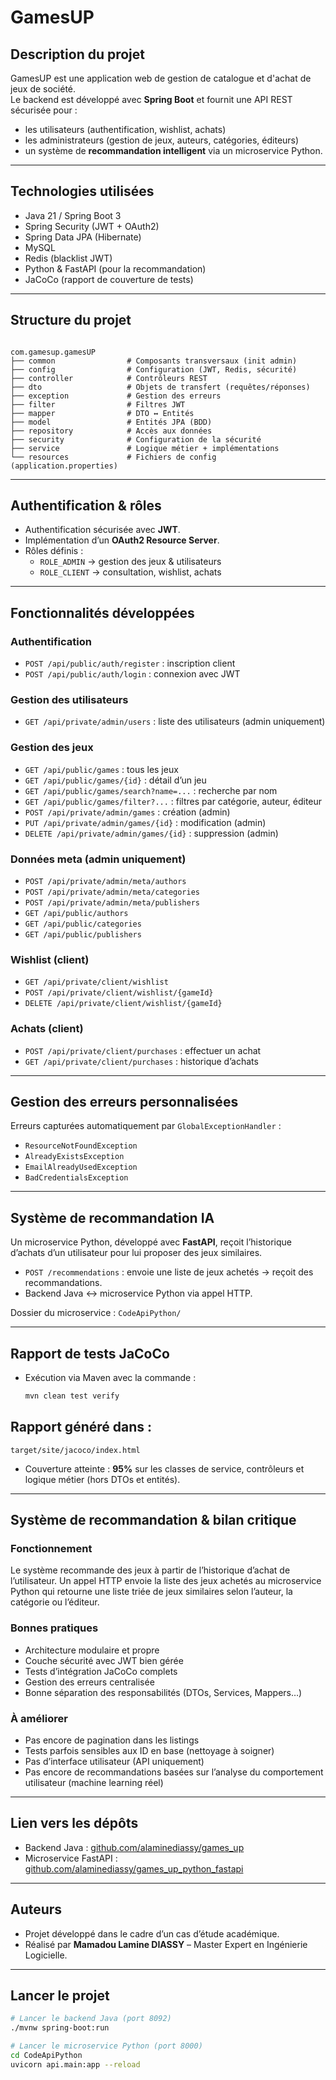 # GamesUP

## Description du projet
GamesUP est une application web de gestion de catalogue et d'achat de jeux de société.  
Le backend est développé avec **Spring Boot** et fournit une API REST sécurisée pour :
- les utilisateurs (authentification, wishlist, achats)
- les administrateurs (gestion de jeux, auteurs, catégories, éditeurs)
- un système de **recommandation intelligent** via un microservice Python.

---

## Technologies utilisées

- Java 21 / Spring Boot 3
- Spring Security (JWT + OAuth2)
- Spring Data JPA (Hibernate)
- MySQL
- Redis (blacklist JWT)
- Python & FastAPI (pour la recommandation)
- JaCoCo (rapport de couverture de tests)

---

## Structure du projet

```

com.gamesup.gamesUP
├── common                # Composants transversaux (init admin)
├── config                # Configuration (JWT, Redis, sécurité)
├── controller            # Contrôleurs REST
├── dto                   # Objets de transfert (requêtes/réponses)
├── exception             # Gestion des erreurs
├── filter                # Filtres JWT
├── mapper                # DTO ↔ Entités
├── model                 # Entités JPA (BDD)
├── repository            # Accès aux données
├── security              # Configuration de la sécurité
├── service               # Logique métier + implémentations
└── resources             # Fichiers de config (application.properties)

````

---

## Authentification & rôles

- Authentification sécurisée avec **JWT**.
- Implémentation d’un **OAuth2 Resource Server**.
- Rôles définis :
  - `ROLE_ADMIN` → gestion des jeux & utilisateurs
  - `ROLE_CLIENT` → consultation, wishlist, achats

---

## Fonctionnalités développées

### Authentification
- `POST /api/public/auth/register` : inscription client
- `POST /api/public/auth/login` : connexion avec JWT

### Gestion des utilisateurs
- `GET /api/private/admin/users` : liste des utilisateurs (admin uniquement)

### Gestion des jeux
- `GET /api/public/games` : tous les jeux
- `GET /api/public/games/{id}` : détail d’un jeu
- `GET /api/public/games/search?name=...` : recherche par nom
- `GET /api/public/games/filter?...` : filtres par catégorie, auteur, éditeur
- `POST /api/private/admin/games` : création (admin)
- `PUT /api/private/admin/games/{id}` : modification (admin)
- `DELETE /api/private/admin/games/{id}` : suppression (admin)

### Données meta (admin uniquement)
- `POST /api/private/admin/meta/authors`
- `POST /api/private/admin/meta/categories`
- `POST /api/private/admin/meta/publishers`
- `GET /api/public/authors`
- `GET /api/public/categories`
- `GET /api/public/publishers`

### Wishlist (client)
- `GET /api/private/client/wishlist`
- `POST /api/private/client/wishlist/{gameId}`
- `DELETE /api/private/client/wishlist/{gameId}`

### Achats (client)
- `POST /api/private/client/purchases` : effectuer un achat
- `GET /api/private/client/purchases` : historique d’achats

---

## Gestion des erreurs personnalisées

Erreurs capturées automatiquement par `GlobalExceptionHandler` :
- `ResourceNotFoundException`
- `AlreadyExistsException`
- `EmailAlreadyUsedException`
- `BadCredentialsException`

---

## Système de recommandation IA

Un microservice Python, développé avec **FastAPI**, reçoit l’historique d’achats d’un utilisateur pour lui proposer des jeux similaires.

- `POST /recommendations` : envoie une liste de jeux achetés → reçoit des recommandations.
- Backend Java ↔ microservice Python via appel HTTP.

Dossier du microservice : `CodeApiPython/`

---

## Rapport de tests JaCoCo

- Exécution via Maven avec la commande :
  ```bash
  mvn clean test verify

## Rapport généré dans :

  ```
  target/site/jacoco/index.html
  ```
* Couverture atteinte : **95%** sur les classes de service, contrôleurs et logique métier (hors DTOs et entités).

---

## Système de recommandation & bilan critique

### Fonctionnement

Le système recommande des jeux à partir de l’historique d’achat de l’utilisateur. Un appel HTTP envoie la liste des jeux achetés au microservice Python qui retourne une liste triée de jeux similaires selon l’auteur, la catégorie ou l’éditeur.

### Bonnes pratiques

* Architecture modulaire et propre
* Couche sécurité avec JWT bien gérée
* Tests d’intégration JaCoCo complets
* Gestion des erreurs centralisée
* Bonne séparation des responsabilités (DTOs, Services, Mappers…)

### À améliorer

* Pas encore de pagination dans les listings
* Tests parfois sensibles aux ID en base (nettoyage à soigner)
* Pas d’interface utilisateur (API uniquement)
* Pas encore de recommandations basées sur l’analyse du comportement utilisateur (machine learning réel)

---

## Lien vers les dépôts

* Backend Java : [github.com/alaminediassy/games\_up](https://github.com/alaminediassy/games_up)
* Microservice FastAPI : [github.com/alaminediassy/games\_up\_python\_fastapi](https://github.com/alaminediassy/games_up_python_fastapi)

---

## Auteurs

* Projet développé dans le cadre d’un cas d’étude académique.
* Réalisé par **Mamadou Lamine DIASSY** – Master Expert en Ingénierie Logicielle.

---

## Lancer le projet

```bash
# Lancer le backend Java (port 8092)
./mvnw spring-boot:run

# Lancer le microservice Python (port 8000)
cd CodeApiPython
uvicorn api.main:app --reload
```
